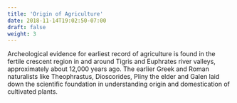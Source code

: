 ```yaml
---
title: 'Origin of Agriculture'
date: 2018-11-14T19:02:50-07:00
draft: false
weight: 3
---
```


Archeological evidence for earliest record
of agriculture is found in the fertile crescent
region in and around Tigris and Euphrates river
valleys, approximately about 12,000 years ago.
The earlier Greek and Roman naturalists
like Theophrastus, Dioscorides, Pliny the elder
and Galen laid down the scientific foundation
in understanding origin and domestication of
cultivated plants.